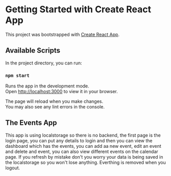 # Getting Started with Create React App

This project was bootstrapped with [Create React App](https://github.com/facebook/create-react-app).

## Available Scripts

In the project directory, you can run:

### `npm start`

Runs the app in the development mode.\
Open [http://localhost:3000](http://localhost:3000) to view it in your browser.

The page will reload when you make changes.\
You may also see any lint errors in the console.

## The Events App

This app is using localstorage so there is no backend, the first page is the login page, you can put any details to login and then you can view the dashboard which has the events, you can add aa new event, edit an event and delete and event, you can also view different events on the calendar page. If you refresh by mistake don't you worry your data is being saved in the localstorage so you won't lose anything. Everthing is removed when you logout.
